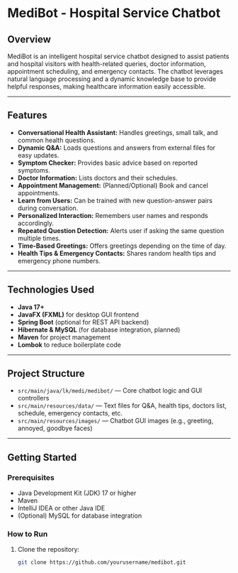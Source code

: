 # MediBot - Hospital Service Chatbot

## Overview
MediBot is an intelligent hospital service chatbot designed to assist patients and hospital visitors with health-related queries, doctor information, appointment scheduling, and emergency contacts. The chatbot leverages natural language processing and a dynamic knowledge base to provide helpful responses, making healthcare information easily accessible.

---

## Features
- **Conversational Health Assistant:** Handles greetings, small talk, and common health questions.
- **Dynamic Q&A:** Loads questions and answers from external files for easy updates.
- **Symptom Checker:** Provides basic advice based on reported symptoms.
- **Doctor Information:** Lists doctors and their schedules.
- **Appointment Management:** (Planned/Optional) Book and cancel appointments.
- **Learn from Users:** Can be trained with new question-answer pairs during conversation.
- **Personalized Interaction:** Remembers user names and responds accordingly.
- **Repeated Question Detection:** Alerts user if asking the same question multiple times.
- **Time-Based Greetings:** Offers greetings depending on the time of day.
- **Health Tips & Emergency Contacts:** Shares random health tips and emergency phone numbers.

---

## Technologies Used
- **Java 17+**
- **JavaFX (FXML)** for desktop GUI frontend
- **Spring Boot** (optional for REST API backend)
- **Hibernate & MySQL** (for database integration, planned)
- **Maven** for project management
- **Lombok** to reduce boilerplate code

---

## Project Structure
- `src/main/java/lk/medi/medibot/` — Core chatbot logic and GUI controllers
- `src/main/resources/data/` — Text files for Q&A, health tips, doctors list, schedule, emergency contacts, etc.
- `src/main/resources/images/` — Chatbot GUI images (e.g., greeting, annoyed, goodbye faces)

---

## Getting Started

### Prerequisites
- Java Development Kit (JDK) 17 or higher
- Maven
- IntelliJ IDEA or other Java IDE
- (Optional) MySQL for database integration

### How to Run
1. Clone the repository:
   ```bash
   git clone https://github.com/yourusername/medibot.git
